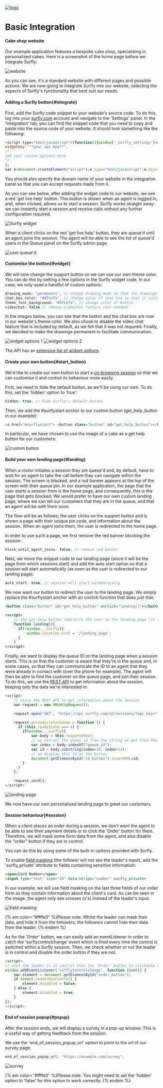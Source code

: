 <a href="https://www.surfly.com/">![logo](../images/logosmall.png)</a>

# Basic Integration

<a name="website"></a>
#### Cake shop website

Our example application features a bespoke cake shop, specialising in personalized cakes. 
Here is a screenshot of the home page before we integrate Surfly:

![website](http://i.imgur.com/zD0dd03.jpg)

As you can see, it's a standard website with different pages and possible actions. 
We are now going to integrate Surfly into our website, selecting the aspects of Surfly's functionality that best suit our needs.


<a name="integrate"></a>
#### Adding a Surfly button{#integrate}

First, add the Surfly code snippet to your website's source code. To do this, log into your [surfly.com](https://www.surfly.com/) account and navigate to the 'Settings' panel. In the 'Integration' tab, you can find the snippet code that you need to copy and paste into the source code of your website.
It should look something like the following:
``` javascript
<script type="text/javascript">(function(){window['_surfly_settings']=window['_surfly_settings']||{
widgetkey:"**your api key**",
/*
add your custom options here
*/
};
var e=document.createElement("script");e.type="text/javascript";e.async=!0;e.src="https://surfly.com/static/js/widget.js";var n=document.getElementsByTagName("script")[0];n.parentNode.insertBefore(e,n); })();</script>
```

You should also specify the domain name of your website in the integration panel so that you can accept requests made from it.


As you can see below, after adding the widget code to our website, we see a red 'get live help' button. This button is shown when an agent is logged in, and, when clicked, allows us to start a session. Surfly works straight away: we can instantly start a session and receive calls without any further configuration required. 

![Surfly widget](http://i.imgur.com/AhyWO6b.png)

When a client clicks on the red 'get live help' button, they are queue'd until an agent joins the session. The agent will be able to see the list of queue'd users in the Queue panel on the Surfly admin page.

![user queue'd](http://i.imgur.com/zOJHW1X.jpg)


<a name="widget"></a>
#### Customise the button{#widget}

We will now change the support button so we can use our own theme color. You can do this by setting a few options in the Surfly widget code.
In our case, we only used a handful of custom options:
``` javascript
drawing_mode: "permanent", // change drawing mode so that the drawings last
chat_box_color: "#87cefa", // change color of chat box so that it suits our website's theme
theme_font_background: "#87cefa", // change color of button 
videochat: false // remove videochat feature (not needed)
```

In the images below, you can see that the button and the chat box are now in our website's theme color. We also chose to disable the video chat feature that is included by default, as we felt that it was not required. Finally, we decided to make the drawings permanent to facilitate communication.

![widget options 1](http://i.imgur.com/muoPH30.png) ![widget options 2](http://i.imgur.com/b1bZihA.jpg)

The API has an [extensive list of widget options](../widget_options.md).


<a name="start_button"></a>
#### Create your own button{#start_button}

We'd like to create our own button to start a [co-browsing session](https://www.surfly.com/) so that we can customise it and control its behaviour more easily.

First, we need to hide the default button, as we'll be using our own. To do this, set the 'hidden' option to 'true':
``` javascript
hidden: true, // hide Surfly's default button
```
Then, we add the #surflystart anchor to our custom button (get_help_button in our example):
``` javascript
<a href="#surflystart"> <button class="button" id="get_help_button"></button></a>
```
In particular, we have chosen to use the image of a cake as a get help button for our customers:

![custom button](http://i.imgur.com/vZfILGS.png)


<a name="landing"></a>
#### Build your own landing page{#landing}

When a visitor initiates a session they are queue'd and, by default, have to wait for an agent to take the call before they can navigate within the session. The screen is blocked, and a red banner appears at the top of the screen with their queue pin. In our example application, the page that the user starts a session from is the home page, and consequently, this is the page that gets blocked. We would prefer to have our own custom landing page, where we can tell our customers that they are in the queue, and that an agent will be with them soon. 

The flow will be as follows; the user clicks on the support button and is shown a page with their unique pin code, and information about the session. When an agent joins them, the user is redirected to the home page.

In order to use such a page, we first remove the red banner blocking the session:
``` javascript
block_until_agent_joins: false, // remove red banner
```
Next, we move the snippet code to our landing page (since it will be the page from which sessions start) and add the auto start option so that a session will start automatically (as soon as the user is redirected to our landing page):
``` javascript
auto_start: true, // session will start automatically
```
We now want our button to redirect the user to the landing page. We simply replace the #surflystart anchor with an onclick function that does just that:

``` html
<button class="button" id="get_help_button" onclick="landing()"></button>

<script>
    // the get help button redirects the user to the landing page (if they're not already in a session)
    function landing(){
      if(!window.__surfly){
          window.location.href = '/landing_page';
      }
    }
</script>
```
Finally, we want to display the queue ID on the landing page when a session starts. This is so that the customer is aware that they're in the queue and, in some cases, so that they can communicate the ID to an agent that they were already in contact with (over the phone for example). The agent will then be able to find the customer on the queue page, and join their session.
To do this, we use the [REST API](https://www.surfly.com/cobrowsing-api/) to get information about the session, keeping only the data we're interested in:
``` javascript
<script>
 	// using the REST API to get information about the session
	var request = new XMLHttpRequest();

	request.open('GET', 'https://api.surfly.com/v2/sessions/?api_key=**your api key**&active_session=true');

	request.onreadystatechange = function () {
	  if (this.readyState === 4) {
	    if(window.__surfly){
		    var body = this.responseText; 
		    // we extract the queue_id from the string we get from the request
		    var index = body.indexOf("queue_id");
		    var id = body.substring(index+10, index+14);
		    // we display this id on the button
		    document.getElementById("id_button").innerHTML=id;
	    }
	  }
	};

	request.send();
</script>
```
![landing page](http://i.giphy.com/l0HlVOXW4bAmrbarS.gif)

We now have our own personalised landing page to greet our customers.


<a name="session"></a>
#### Session behaviour{#session}

When a client places an order during a session, we don't want the agent to be able to see their payment details or to click the 'Order' button for them. Therefore, we will mask some form data from the agent, and also disable the "order" button if they are in control.

You can do this by using some of the built-in options provided with Surfly.

To enable [field masking](../introduction/integration_options.md/#field_masking) (the follower will not see the leader's input), add the 'surfly_private' attribute to fields containing sensitive information:
``` html
<span>Card Number</span>
<input type="text" size="20" data-stripe="number" surfly_private>
```
In our example, we will use field masking on the last three fields of our order form as they contain information about the client's card. As can be seen in the image, the agent only see crosses (x's) instead of the leader's input:

![field masking](http://i.imgur.com/lRIa8hf.jpg)


{% em color="#ffffe0" %}Please note: 
Whilst the leader can mask their data, and hide it from the followers, the followers cannot hide their data from the leader. {% endem %}

As for the 'Order' button, we can easily add an eventListener in order to catch the 'surflycontrolchange' event which is fired every time the control is switched within a Surfly session. Then, we check whether or not the leader is in control and disable the order button if they are not.
``` javascript
<script>
// when the leader is in control then the 'Order' button is clickable otherwise, it is disabled
window.addEventListener('surflycontrolchange', function (event) {
    var element = document.getElementById("order_button");
    if (event.leaderHasControl) {
        element.disabled = false;
    } else {
        element.disabled = true;
    }
});
</script>
```


<a name="popup"></a>
#### End of session popup{#popup}

After the session ends, we will display a survey in a pop-up window. This is a useful way of getting feedback from the session. 

We use the 'end_of_session_popup_url' option to point to the url of our survey page:
``` javascript
end_of_session_popup_url: "https://example.com/survey",
```

![survey](http://i.imgur.com/WpWxQMv.jpg)

{% em color="#ffffe0" %}Please note: 
You might need to set the 'hidden' option to 'false' for this option to work correctly.  {% endem %}

